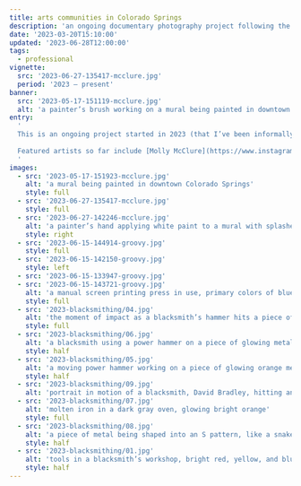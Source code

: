 ```yaml
---
title: arts communities in Colorado Springs
description: 'an ongoing documentary photography project following the story of the arts communities of Colorado Springs'
date: '2023-03-20T15:10:00'
updated: '2023-06-28T12:00:00'
tags:
  - professional
vignette:
  src: '2023-06-27-135417-mcclure.jpg'
  period: '2023 – present'
banner:
  src: '2023-05-17-151119-mcclure.jpg'
  alt: 'a painter’s brush working on a mural being painted in downtown Colorado Springs'
entry:
  '
  This is an ongoing project started in 2023 (that I’ve been informally working on since 2020), dedicated to documenting the arts and creative communities in Colorado Springs.
  
  Featured artists so far include [Molly McClure](https://www.instagram.com/mollymcclureart/), [David Bradley](https://www.farmersforge.org), and [Groovy Print Shop](https://www.groovyprintshop.com). 
  '
images:
  - src: '2023-05-17-151923-mcclure.jpg'
    alt: 'a mural being painted in downtown Colorado Springs'
    style: full
  - src: '2023-06-27-135417-mcclure.jpg'
    style: full
  - src: '2023-06-27-142246-mcclure.jpg'
    alt: 'a painter’s hand applying white paint to a mural with splashes of red, blue and orange in the background'
    style: right
  - src: '2023-06-15-144914-groovy.jpg'
    style: full
  - src: '2023-06-15-142150-groovy.jpg'
    style: left
  - src: '2023-06-15-133947-groovy.jpg'
  - src: '2023-06-15-143721-groovy.jpg'
    alt: 'a manual screen printing press in use, primary colors of blue and yellow'
    style: full
  - src: '2023-blacksmithing/04.jpg'
    alt: 'the moment of impact as a blacksmith’s hammer hits a piece of iron'
    style: full
  - src: '2023-blacksmithing/06.jpg'
    alt: 'a blacksmith using a power hammer on a piece of glowing metal'
    style: half
  - src: '2023-blacksmithing/05.jpg'
    alt: 'a moving power hammer working on a piece of glowing orange metal'
    style: half
  - src: '2023-blacksmithing/09.jpg'
    alt: 'portrait in motion of a blacksmith, David Bradley, hitting an iron rod'
  - src: '2023-blacksmithing/07.jpg'
    alt: 'molten iron in a dark gray oven, glowing bright orange'
    style: full
  - src: '2023-blacksmithing/08.jpg'
    alt: 'a piece of metal being shaped into an S pattern, like a snake'
    style: half
  - src: '2023-blacksmithing/01.jpg'
    alt: 'tools in a blacksmith’s workshop, bright red, yellow, and blue'
    style: half
---
```

